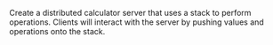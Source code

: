 Create a distributed calculator server that uses a stack to perform operations. Clients will interact with the server by pushing values and operations onto the stack.
